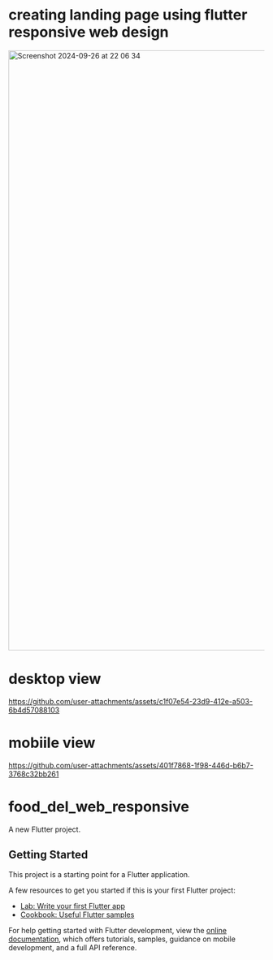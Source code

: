 # creating landing page using flutter responsive web design
<img width="1182" alt="Screenshot 2024-09-26 at 22 06 34" src="https://github.com/user-attachments/assets/251b6e14-7efa-4468-9667-3564e0d231ff">

# desktop view

https://github.com/user-attachments/assets/c1f07e54-23d9-412e-a503-6b4d57088103
# mobiile view

https://github.com/user-attachments/assets/401f7868-1f98-446d-b6b7-3768c32bb261

# food_del_web_responsive

A new Flutter project.

## Getting Started

This project is a starting point for a Flutter application.

A few resources to get you started if this is your first Flutter project:

- [Lab: Write your first Flutter app](https://docs.flutter.dev/get-started/codelab)
- [Cookbook: Useful Flutter samples](https://docs.flutter.dev/cookbook)

For help getting started with Flutter development, view the
[online documentation](https://docs.flutter.dev/), which offers tutorials,
samples, guidance on mobile development, and a full API reference.
